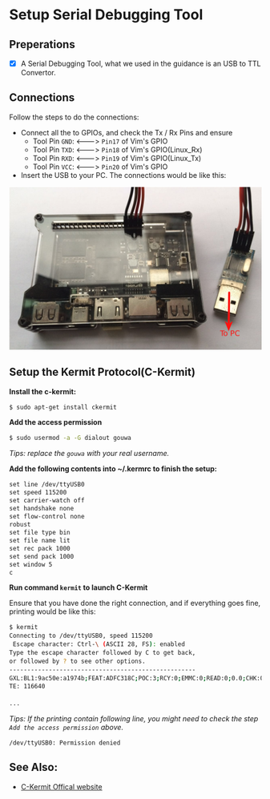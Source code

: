 # Setup Serial Debugging Tool


## Preperations
- [x] A Serial Debugging Tool, what we used in the guidance is an USB to TTL Convertor.


## Connections
Follow the steps to do the connections:
* Connect all the to GPIOs, and check the Tx / Rx Pins and ensure 
  - Tool Pin `GND`: <---> `Pin17` of Vim's GPIO
  - Tool Pin `TXD`: <---> `Pin18` of Vim's GPIO(Linux_Rx)
  - Tool Pin `RXD`: <---> `Pin19` of Vim's GPIO(Linux_Tx)
  - Tool Pin `VCC`: <---> `Pin20` of Vim's GPIO
* Insert the USB to your PC.
The connections would be like this:

![Image of SerialConnections](https://github.com/miutv/documents/blob/master/images/SerialConnections.png)



## Setup the Kermit Protocol(C-Kermit)
**Install the c-kermit:**
```sh
$ sudo apt-get install ckermit
```

**Add the access permission**
```sh
$ sudo usermod -a -G dialout gouwa
```
*Tips: replace the `gouwa` with your real username.*


**Add the following contents into ~/.kermrc to finish the setup:**
```
set line /dev/ttyUSB0
set speed 115200
set carrier-watch off
set handshake none
set flow-control none
robust
set file type bin
set file name lit
set rec pack 1000
set send pack 1000
set window 5
c
```

**Run command `kermit` to launch C-Kermit**

Ensure that you have done the right connection, and if everything goes fine, printing would be like this:
```sh
$ kermit
Connecting to /dev/ttyUSB0, speed 115200
 Escape character: Ctrl-\ (ASCII 28, FS): enabled
Type the escape character followed by C to get back,
or followed by ? to see other options.
----------------------------------------------------
GXL:BL1:9ac50e:a1974b;FEAT:ADFC318C;POC:3;RCY:0;EMMC:0;READ:0;0.0;CHK:0;
TE: 116640

...

```
*Tips: If the printing contain following line, you might need to check the step `Add the access permission` above.*
```
/dev/ttyUSB0: Permission denied
```



## See Also:
* [C-Kermit Offical website](http://www.columbia.edu/kermit/index.html)
